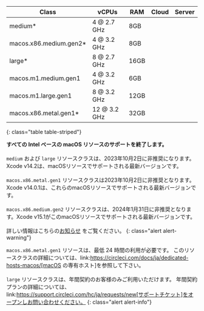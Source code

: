 Class | vCPUs | RAM | Cloud | Server
---|---|---|---|---
medium* | 4 @ 2.7 GHz | 8GB | <i class="fa fa-check" aria-hidden="true"></i> | <i class="fa fa-times" aria-hidden="true"></i>
macos.x86.medium.gen2* | 4 @ 3.2 GHz | 8GB | <i class="fa fa-check" aria-hidden="true"></i> | <i class="fa fa-times" aria-hidden="true"></i>
large* | 8 @ 2.7 GHz | 16GB | <i class="fa fa-check" aria-hidden="true"></i> | <i class="fa fa-times" aria-hidden="true"></i>
macos.m1.medium.gen1 | 4 @ 3.2 GHz | 6GB | <i class="fa fa-check" aria-hidden="true"></i> | <i class="fa fa-times" aria-hidden="true"></i>
macos.m1.large.gen1 | 8 @ 3.2 GHz | 12GB | <i class="fa fa-check" aria-hidden="true"></i> | <i class="fa fa-times" aria-hidden="true"></i>
macos.x86.metal.gen1* | 12 @ 3.2 GHz | 32GB | <i class="fa fa-check" aria-hidden="true"></i> | <i class="fa fa-times" aria-hidden="true"></i>
{: class="table table-striped"}

**すべての Intel ベースの macOS リソースのサポートを終了します。**
<br>
<br>
`medium` および `large` リソースクラスは、2023年10月2日に非推奨になります。 Xcode v14.2は、macOSリソースでサポートされる最新バージョンです。
<br>
<br>
`macos.x86.metal.gen1` リソースクラスは2023年10月2日に非推奨となります。Xcode v14.0.1は、これらのmacOSリソースでサポートされる最新バージョンです。
<br>
<br>
`macos.x86.medium.gen2` リソースクラスは、2024年1月31日に非推奨となります。Xcode v15.1がこのmacOSリソースでサポートされる最新バージョンです。
<br>
<br>
詳しい情報はこちらの[お知らせ](https://discuss.circleci.com/t/macos-intel-support-deprecation-in-january-2024/48718) をご覧ください。
{: class="alert alert-warning"}

`macos.x86.metal.gen1` リソースは、最低 24 時間の利用が必要です。 このリソースクラスの詳細については、link:https://circleci.com/docs/ja/dedicated-hosts-macos/[macOS の専有ホスト]を参照して下さい。
<br>
<br>
`large` リソースクラスは、年間契約のお客様のみご利用いただけます。 年間契約プランの詳細については、link:https://support.circleci.com/hc/ja/requests/new[サポートチケット]をオープンしお問い合わせください。 
{: class="alert alert-info"}
